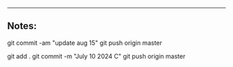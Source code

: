----

## Notes:

git commit -am "update aug 15"
git push origin master

git add .
git commit -m "July 10 2024 C"
git push origin master
